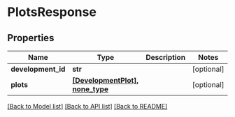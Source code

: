 # PlotsResponse


## Properties
Name | Type | Description | Notes
------------ | ------------- | ------------- | -------------
**development_id** | **str** |  | [optional] 
**plots** | [**[DevelopmentPlot], none_type**](DevelopmentPlot.md) |  | [optional] 

[[Back to Model list]](../README.md#documentation-for-models) [[Back to API list]](../README.md#documentation-for-api-endpoints) [[Back to README]](../README.md)


